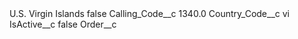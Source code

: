 <?xml version="1.0" encoding="UTF-8"?>
<CustomMetadata xmlns="http://soap.sforce.com/2006/04/metadata" xmlns:xsi="http://www.w3.org/2001/XMLSchema-instance" xmlns:xsd="http://www.w3.org/2001/XMLSchema">
    <label>U.S. Virgin Islands</label>
    <protected>false</protected>
    <values>
        <field>Calling_Code__c</field>
        <value xsi:type="xsd:double">1340.0</value>
    </values>
    <values>
        <field>Country_Code__c</field>
        <value xsi:type="xsd:string">vi</value>
    </values>
    <values>
        <field>IsActive__c</field>
        <value xsi:type="xsd:boolean">false</value>
    </values>
    <values>
        <field>Order__c</field>
        <value xsi:nil="true"/>
    </values>
</CustomMetadata>
